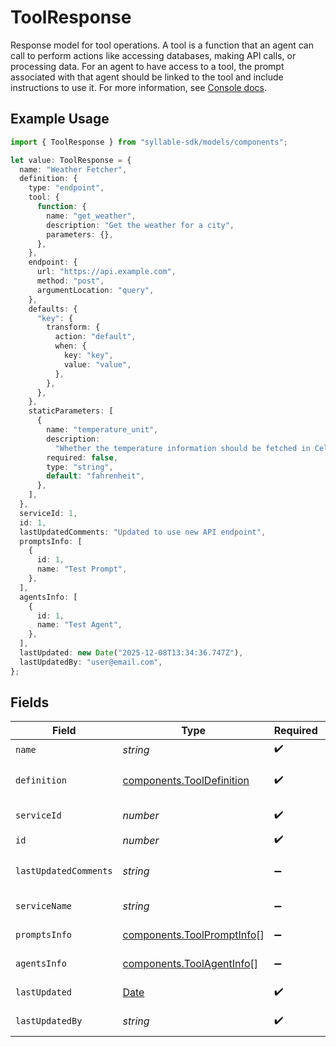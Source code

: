 # ToolResponse

Response model for tool operations.
A tool is a function that an agent can call to perform actions like accessing databases,
making API calls, or processing data. For an agent to have access to a tool, the prompt
associated with that agent should be linked to the tool and include instructions to use it.
For more information, see [Console docs](https://docs.syllable.ai/Resources/Tools).

## Example Usage

```typescript
import { ToolResponse } from "syllable-sdk/models/components";

let value: ToolResponse = {
  name: "Weather Fetcher",
  definition: {
    type: "endpoint",
    tool: {
      function: {
        name: "get_weather",
        description: "Get the weather for a city",
        parameters: {},
      },
    },
    endpoint: {
      url: "https://api.example.com",
      method: "post",
      argumentLocation: "query",
    },
    defaults: {
      "key": {
        transform: {
          action: "default",
          when: {
            key: "key",
            value: "value",
          },
        },
      },
    },
    staticParameters: [
      {
        name: "temperature_unit",
        description:
          "Whether the temperature information should be fetched in Celsius or Fahrenheit",
        required: false,
        type: "string",
        default: "fahrenheit",
      },
    ],
  },
  serviceId: 1,
  id: 1,
  lastUpdatedComments: "Updated to use new API endpoint",
  promptsInfo: [
    {
      id: 1,
      name: "Test Prompt",
    },
  ],
  agentsInfo: [
    {
      id: 1,
      name: "Test Agent",
    },
  ],
  lastUpdated: new Date("2025-12-08T13:34:36.747Z"),
  lastUpdatedBy: "user@email.com",
};
```

## Fields

| Field                                                                                                        | Type                                                                                                         | Required                                                                                                     | Description                                                                                                  | Example                                                                                                      |
| ------------------------------------------------------------------------------------------------------------ | ------------------------------------------------------------------------------------------------------------ | ------------------------------------------------------------------------------------------------------------ | ------------------------------------------------------------------------------------------------------------ | ------------------------------------------------------------------------------------------------------------ |
| `name`                                                                                                       | *string*                                                                                                     | :heavy_check_mark:                                                                                           | The name of the tool                                                                                         | Weather Fetcher                                                                                              |
| `definition`                                                                                                 | [components.ToolDefinition](../../models/components/tooldefinition.md)                                       | :heavy_check_mark:                                                                                           | A tool that can be called from an LLM during the conversation. See https://docs.syllable.ai/Resources/Tools. |                                                                                                              |
| `serviceId`                                                                                                  | *number*                                                                                                     | :heavy_check_mark:                                                                                           | Internal ID of the service to which the tool belongs                                                         | 1                                                                                                            |
| `id`                                                                                                         | *number*                                                                                                     | :heavy_check_mark:                                                                                           | The internal ID of the tool                                                                                  | 1                                                                                                            |
| `lastUpdatedComments`                                                                                        | *string*                                                                                                     | :heavy_minus_sign:                                                                                           | Comments for the most recent edit to the tool.                                                               | Updated to use new API endpoint                                                                              |
| `serviceName`                                                                                                | *string*                                                                                                     | :heavy_minus_sign:                                                                                           | The name of the service to which the tool belongs                                                            |                                                                                                              |
| `promptsInfo`                                                                                                | [components.ToolPromptInfo](../../models/components/toolpromptinfo.md)[]                                     | :heavy_minus_sign:                                                                                           | IDs and names of the prompts linked to the tool                                                              |                                                                                                              |
| `agentsInfo`                                                                                                 | [components.ToolAgentInfo](../../models/components/toolagentinfo.md)[]                                       | :heavy_minus_sign:                                                                                           | IDs and names of the agents linked to the tool via a prompt                                                  |                                                                                                              |
| `lastUpdated`                                                                                                | [Date](https://developer.mozilla.org/en-US/docs/Web/JavaScript/Reference/Global_Objects/Date)                | :heavy_check_mark:                                                                                           | The timestamp of the most recent update to the tool                                                          |                                                                                                              |
| `lastUpdatedBy`                                                                                              | *string*                                                                                                     | :heavy_check_mark:                                                                                           | The email of the user who last updated the tool                                                              | user@email.com                                                                                               |